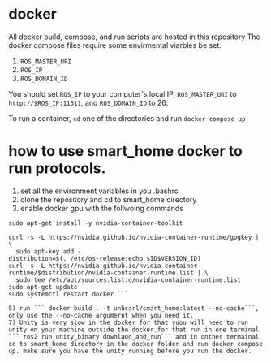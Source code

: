 # docker
All docker build, compose, and run scripts are hosted in this repository
The docker compose files require some envirmental viarbles be set:
1. `ROS_MASTER_URI`
1. `ROS_IP`
1. `ROS_DOMAIN_ID`

You should set `ROS_IP` to your computer's local IP, `ROS_MASTER_URI` to `http://$ROS_IP:11311`, and `ROS_DOMAIN_ID` to 26.

To run a container, `cd` one of the directories and run `docker compose up`

# how to use smart_home docker to run protocols.

1) set all the environment variables in you .bashrc
2) clone the repository and cd to smart_home directory
3) enable docker gpu with the follwoing commands 

```sudo apt-get update
sudo apt-get install -y nvidia-container-toolkit

curl -s -L https://nvidia.github.io/nvidia-container-runtime/gpgkey | \
  sudo apt-key add -
distribution=$(. /etc/os-release;echo $ID$VERSION_ID)
curl -s -L https://nvidia.github.io/nvidia-container-runtime/$distribution/nvidia-container-runtime.list | \
  sudo tee /etc/apt/sources.list.d/nvidia-container-runtime.list
sudo apt-get update
sudo systemctl restart docker ```

5) run ``` docker build . -t unhcarl/smart_home:latest --no-cache```, only use the --no-cache argumernt when you need it.
7) Unity is very slow in the docker for that yuou will need to run unity on your machine outside the docker.for that run in one terminal ``` ros2 run unity_binary downlaod_and_run``` and in onther termainal cd to smart_home directory in the docker folder and run docker compose up. make sure you have the unity running before you run the docker.



